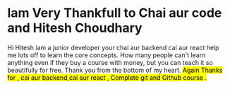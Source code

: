 # Iam Very Thankfull to Chai aur code and Hitesh Choudhary

<p>Hi Hitesh iam a junior developer your chai aur backend cai aur react help me lots off to learn the core concepts. How many people can't learn anything even if they buy a course with money, but you can teach it so beautifully for free. Thank you from the bottom of my heart. <mark>Again Thanks for , cai aur backend,cai aur react , Complete git and Github course .</mark></p>
